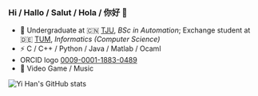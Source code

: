 ### Hi / Hallo / Salut / Hola / 你好 👋

<!--
**Blattvorhang/Blattvorhang** is a ✨ _special_ ✨ repository because its `README.md` (this file) appears on your GitHub profile.

Here are some ideas to get you started:

- 🔭 I’m currently working on ...
- 🌱 I’m currently learning ...
- 👯 I’m looking to collaborate on ...
- 🤔 I’m looking for help with ...
- 💬 Ask me about ...
- 📫 How to reach me: ...
- 😄 Pronouns: ...
- ⚡ Fun fact: ...
-->

- 🏫 Undergraduate at 🇨🇳 [TJU](https://www.tongji.edu.cn/eng/), *BSc in Automation*; Exchange student at 🇩🇪 [TUM](https://www.tum.de/en/), *Informatics (Computer Science)*
- ⚡ C / C++ / Python / Java / Matlab / Ocaml
- ORCID logo [0009-0001-1883-0489](https://orcid.org/0009-0001-1883-0489)
- 🏃 Video Game / Music 

![Yi Han's GitHub stats](https://github-readme-stats.vercel.app/api?username=Blattvorhang)
